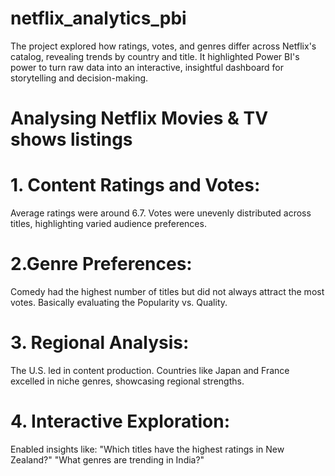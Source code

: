 # netflix_analytics_pbi
The project explored how ratings, votes, and genres differ across Netflix's catalog, revealing trends by country and title. It highlighted Power BI's power to turn raw data into an interactive, insightful dashboard for storytelling and decision-making.

# Analysing Netflix Movies & TV shows listings

# 1. Content Ratings and Votes:

Average ratings were around 6.7.
Votes were unevenly distributed across titles, highlighting varied audience preferences.

# 2.Genre Preferences:

Comedy had the highest number of titles but did not always attract the most votes. Basically evaluating the Popularity vs. Quality.

# 3. Regional Analysis:

The U.S. led in content production.
Countries like Japan and France excelled in niche genres, showcasing regional strengths.

# 4. Interactive Exploration:

Enabled insights like:
"Which titles have the highest ratings in New Zealand?"
"What genres are trending in India?" 








